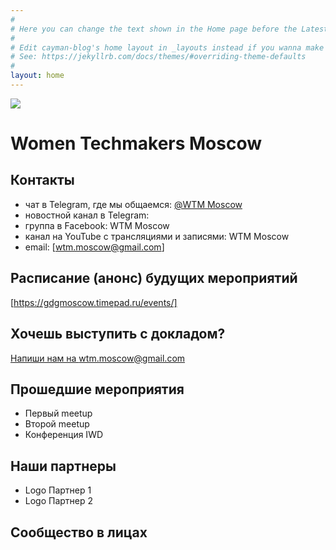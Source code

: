 ```yaml
---
#
# Here you can change the text shown in the Home page before the Latest Posts section.
#
# Edit cayman-blog's home layout in _layouts instead if you wanna make some changes
# See: https://jekyllrb.com/docs/themes/#overriding-theme-defaults
#
layout: home
---
```


![](https://scontent.fhel3-1.fna.fbcdn.net/v/t1.0-9/90522438_106248841020905_8498167822537457664_n.png?_nc_cat=104&_nc_sid=dd9801&_nc_ohc=PCtTiDc0hU8AX-pxL5z&_nc_ht=scontent.fhel3-1.fna&oh=2b08e0b3150c9a28d37f94757b850525&oe=5EFA1151)
# Women Techmakers Moscow

## Контакты

* чат в Telegram, где мы общаемся: [@WTM Moscow](https://t.me/wtm_moscow)
* новостной канал в Telegram: 
* группа в Facebook: WTM Moscow
* канал на YouTube с трансляциями и записями: WTM Moscow
* email: [wtm.moscow@gmail.com]

## Расписание (анонс) будущих мероприятий
[https://gdgmoscow.timepad.ru/events/]

## Хочешь выступить с докладом?
<a href="mailto:wtm.moscow@gmail.com?subject=Хочу%20выступить%20с%20докладом" target="_blank"> Напиши нам на wtm.moscow@gmail.com </a>

## Прошедшие мероприятия

* Первый meetup
* Второй meetup
* Конференция IWD

## Наши партнеры

* Logo Партнер 1
* Logo Партнер 2

## Сообщество в лицах


